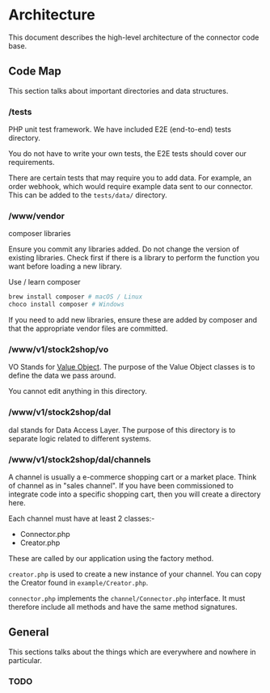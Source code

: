 # Architecture

This document describes the high-level architecture of the connector code base.

## Code Map

This section talks about important directories and data structures. 

### /tests

PHP unit test framework.
We have included E2E (end-to-end) tests directory.

You do not have to write your own tests, the E2E tests should cover our requirements.

There are certain tests that may require you to add data.
For example, an order webhook, which would require example data sent to our connector.
This can be added to the `tests/data/` directory.

### /www/vendor

composer libraries

Ensure you commit any libraries added.
Do not change the version of existing libraries.
Check first if there is a library to perform the function
you want before loading a new library.

Use / learn composer

```bash
brew install composer # macOS / Linux
choco install composer # Windows
```

If you need to add new libraries, ensure these are added 
by composer and that the appropriate vendor files are committed.

### /www/v1/stock2shop/vo

VO Stands for [Value Object](https://martinfowler.com/bliki/ValueObject.html).
The purpose of the Value Object classes is to define the data we pass around.

You cannot edit anything in this directory.

### /www/v1/stock2shop/dal

dal stands for Data Access Layer.
The purpose of this directory is to separate logic related 
to different systems.

### /www/v1/stock2shop/dal/channels

A channel is usually a e-commerce shopping cart or a market place.
Think of channel as in "sales channel".
If you have been commissioned to integrate code into a specific
shopping cart, then you will create a directory here.

Each channel must have at least 2 classes:-

- Connector.php
- Creator.php

These are called by our application using the factory method.

`creator.php` is used to create a new instance of your channel.
You can copy the Creator found in `example/Creator.php`.

`connector.php` implements the `channel/Connector.php` interface.
It must therefore include all methods and have the same method signatures.

## General

This sections talks about the things which are everywhere and nowhere in particular.

### TODO 